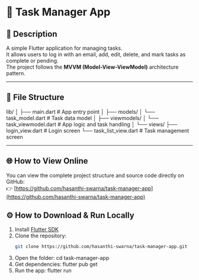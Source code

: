 # 🧩 Task Manager App

## 📘 Description
A simple Flutter application for managing tasks.  
It allows users to log in with an email, add, edit, delete, and mark tasks as complete or pending.  
The project follows the **MVVM (Model-View-ViewModel)** architecture pattern.  

---

## 📂 File Structure
lib/
│
├── main.dart # App entry point
│
├── models/
│ └── task_model.dart # Task data model
│
├── viewmodels/
│ └── task_viewmodel.dart # App logic and task handling
│
└── views/
├── login_view.dart # Login screen
└── task_list_view.dart # Task management screen


---
## 🌐 How to View Online
You can view the complete project structure and source code directly on GitHub:  
👉 [https://github.com/hasanthi-swarna/task-manager-app](https://github.com/hasanthi-swarna/task-manager-app)

## ⚙️ How to Download & Run Locally
1. Install [Flutter SDK](https://flutter.dev/docs/get-started/install)
2. Clone the repository:
   ```bash
   git clone https://github.com/hasanthi-swarna/task-manager-app.git
3. Open the folder:
   cd task-manager-app
4. Get dependencies:
   flutter pub get
5. Run the app:
   flutter run